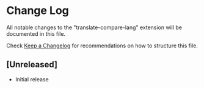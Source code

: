 # Change Log

All notable changes to the "translate-compare-lang" extension will be documented in this file.

Check [Keep a Changelog](http://keepachangelog.com/) for recommendations on how to structure this file.

## [Unreleased]

- Initial release
